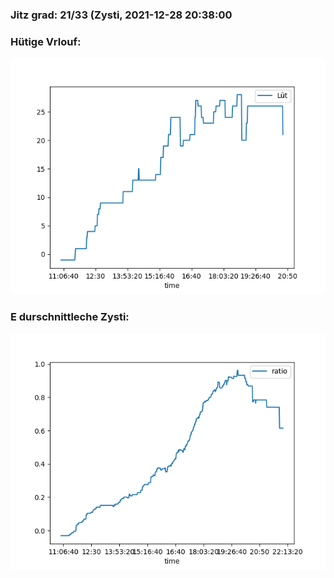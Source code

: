 ### Jitz grad: 21/33 (Zysti, 2021-12-28 20:38:00

### Hütige Vrlouf:
![Graph](Today.png)

### E durschnittleche Zysti:
![Graph](Zysti.png)